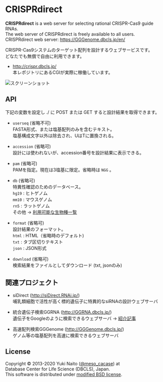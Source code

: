 CRISPRdirect
======================

**CRISPRdirect** is a web server for selecting rational CRISPR-Cas9 guide RNAs.  
The web server of CRISPRdirect is freely available to all users.  
CRISPRdirect web server: https://GGGenome.dbcls.jp/en/

CRISPR-Cas9システムのターゲット配列を設計するウェブサービスです。  
どなたでも無償で自由に利用できます。

+ http://crispr.dbcls.jp/  
  本レポジトリにあるCGIが実際に稼働しています。

![スクリーンショット](http://data.dbcls.jp/~meso/img/CRISPRscreen.png
"スクリーンショット")


API
--------

下記の変数を設定し ./ に POST または GET すると設計結果を取得できます。

+ `userseq` (省略不可)  
  FASTA形式、または塩基配列のみを含むテキスト。  
  塩基構成文字以外は除去され、UはTに置換される。

+ `accession` (省略可)  
  設計には使われないが、accession番号を設計結果に表示できる。

+ `pam` (省略可)  
  PAMを指定。現在は3塩基に限定。省略時は `NGG` 。

+ `db` (省略可)  
  特異性確認のためのデータベース。  
  `hg19` : ヒトゲノム  
  `mm10` : マウスゲノム  
  `rn5`  : ラットゲノム  
  その他 → [利用可能な生物種一覧](http://crispr.dbcls.jp/doc/#db_list)

+ `format` (省略可)  
  設計結果のフォーマット。  
  `html` : HTML（省略時のデフォルト)  
  `txt`  : タブ区切りテキスト  
  `json` : JSON形式

+ `download` (省略可)  
検索結果をファイルとしてダウンロード (txt, jsonのみ)


関連プロジェクト
--------

+ siDirect (http://siDirect.RNAi.jp/)  
  哺乳類細胞で活性が高く標的遺伝子に特異的なsiRNAの設計ウェブサーバ

+ 統合遺伝子検索GGRNA (http://GGRNA.dbcls.jp/)  
  遺伝子をGoogleのように検索できるウェブサーバ
  → [紹介記事](http://first.lifesciencedb.jp/from_dbcls/e0001)

+ 高速配列検索GGGenome (http://GGGenome.dbcls.jp/)  
  ゲノム等の塩基配列を高速に検索できるウェブサーバ


License
--------

Copyright &copy; 2013-2020 Yuki Naito
 ([@meso_cacase](http://twitter.com/meso_cacase)) at  
Database Center for Life Science (DBCLS), Japan.  
This software is distributed under
[modified BSD license](http://www.opensource.org/licenses/bsd-license.php).
